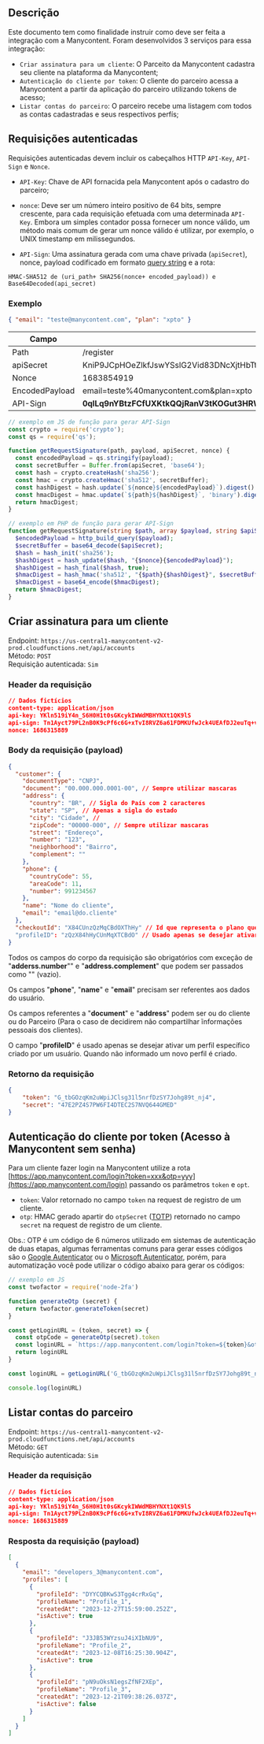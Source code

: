 ## Descrição
Este documento tem como finalidade instruir como deve ser feita a integração com a Manycontent.
Foram desenvolvidos 3 serviços para essa integração:

- `Criar assinatura para um cliente`: O Parceito da Manycontent cadastra seu cliente na plataforma da Manycontent;
- `Autenticação do cliente por token`: O cliente do parceiro acessa a Manycontent a partir da aplicação do parceiro utilizando tokens de acesso;
- `Listar contas do parceiro`: O parceiro recebe uma listagem com todos as contas cadastradas e seus respectivos perfís;

## Requisições autenticadas

Requisições autenticadas devem incluir os cabeçalhos HTTP `API-Key`, `API-Sign` e `Nonce`.

- `API-Key`: Chave de API fornacida pela Manycontent após o cadastro do parceiro;

- `nonce`: Deve ser um número inteiro positivo de 64 bits, sempre crescente, para cada requisição efetuada com uma determinada `API-Key`. Embora um simples contador possa fornecer um nonce válido, um método mais comum de gerar um nonce válido é utilizar, por exemplo, o UNIX timestamp em milissegundos.

- `API-Sign`: Uma assinatura gerada com uma chave privada (`apiSecret`), nonce, payload codificado em formato [query string](https://url.spec.whatwg.org/#urlsearchparams) e a rota:

```
HMAC-SHA512 de (uri_path+ SHA256(nonce+ encoded_payload)) e Base64Decoded(api_secret)
```

### Exemplo

```json
{ "email": "teste@manycontent.com", "plan": "xpto" }
```

| Campo | Valor |
|--------|--------|
| Path | /register |
| apiSecret | KniP9JCpHOeZlkfJswYSslG2Vid83DNcXjtHbTtZIMJwFWIOTVD+MuoYv0bI72ReTnPlntGZ5o+Y0eaBy0QBjg== |
| Nonce | 1683854919 |
| EncodedPayload | email=teste%40manycontent.com&plan=xpto |
| API-Sign | **0qlLq9nYBtzFCfUXKtkQQjRanV3tKOGut3HRWKx/3vawGy8k2xUerVeoNexh6LcO7ho+hnFyMn8gxeoBNAcNvg==** | 

```javascript
// exemplo em JS de função para gerar API-Sign
const crypto = require('crypto');
const qs = require('qs');

function getRequestSignature(path, payload, apiSecret, nonce) {
  const encodedPayload = qs.stringify(payload);
  const secretBuffer = Buffer.from(apiSecret, 'base64');
  const hash = crypto.createHash('sha256');
  const hmac = crypto.createHmac('sha512', secretBuffer);
  const hashDigest = hash.update(`${nonce}${encodedPayload}`).digest().toString('binary');
  const hmacDigest = hmac.update(`${path}${hashDigest}`, 'binary').digest('base64');
  return hmacDigest;
}
```

```php
// exemplo em PHP de função para gerar API-Sign
function getRequestSignature(string $path, array $payload, string $apiSecret, int $nonce): string {
  $encodedPayload = http_build_query($payload);
  $secretBuffer = base64_decode($apiSecret);
  $hash = hash_init('sha256');
  $hashDigest = hash_update($hash, "{$nonce}{$encodedPayload}");
  $hashDigest = hash_final($hash, true);
  $hmacDigest = hash_hmac('sha512', "{$path}{$hashDigest}", $secretBuffer, true);
  $hmacDigest = base64_encode($hmacDigest);
  return $hmacDigest;
}
```

## Criar assinatura para um cliente

Endpoint: `https://us-central1-manycontent-v2-prod.cloudfunctions.net/api/accounts`  
Método: `POST`  
Requisição autenticada: `Sim`  

### Header da requisição

```json
// Dados fictícios
content-type: application/json
api-key: YKln519iY4n_S6H0H1t0sGKcykIWWdMBHYNXt1QK9lS
api-sign: Tn1Ayct79PL2nB0K9cPf6c6G+xTvI8RVZ6a61FDMKUfwJck4UEAfDJ2euTq+vsXpXJVGYnQtd96r4ZGrqiTVYQ==
nonce: 1686315889
```

### Body da requisição (payload)

```json
{
  "customer": {
    "documentType": "CNPJ",
    "document": "00.000.000.0001-00", // Sempre utilizar mascaras
    "address": {
      "country": "BR", // Sigla do País com 2 caracteres
      "state": "SP", // Apenas a sigla do estado
      "city": "Cidade", // 
      "zipCode": "00000-000", // Sempre utilizar mascaras
      "street": "Endereço",
      "number": "123",
      "neighborhood": "Bairro",
      "complement": ""
    },
    "phone": {
      "countryCode": 55,
      "areaCode": 11,
      "number": 991234567
    },
    "name": "Nome do cliente",
    "email": "email@do.cliente"
  },
  "checkoutId": "X84CUnzQzMqCBdOXThHy" // Id que representa o plano que será assinado na Manycontent
  "profileID": "zQzX84hHyCUnMqXTCBdO" // Usado apenas se desejar ativar um perfil específico criado por um usuário. Quando não informado um novo perfil é criado
}
```

Todos os campos do corpo da requisição são obrigatórios com exceção de "**adderss.number**"" e "**address.complement**" que podem ser passados como "" (vazio).

Os campos "**phone**", "**name**" e "**email**" precisam ser referentes aos dados do usuário.

Os campos referentes a "**document**" e "**address**" podem ser ou do cliente ou do Parceiro (Para o caso de decidirem não compartilhar ĩnformações pessoais dos clientes).

O campo "**profileID**" é usado apenas se desejar ativar um perfil específico criado por um usuário. Quando não informado um novo perfil é criado.

### Retorno da requisição

```json
{
	"token": "G_tbGOzqKm2uWpiJClsg31l5nrfDzSY7Johg89t_nj4",
	"secret": "47E2PZ4S7PW6FI4DTEC2S7NVQ644GMED"
}
```

## Autenticação do cliente por token (Acesso à Manycontent sem senha)

Para um cliente fazer login na Manycontent utilize a rota [https://app.manycontent.com/login?token=xxx&otp=yyy](https://app.manycontent.com/login) passando os parâmetros `token` e `opt`.

- `token`: Valor retornado no campo `token` na request de registro de um cliente.
- `otp`: HMAC gerado apartir do `otpSecret` ([TOTP](https://www.ietf.org/rfc/rfc6238.txt)) retornado no campo `secret` na request de registro de um cliente.

Obs.: OTP é um código de 6 números utilizado em sistemas de autenticação de duas etapas, algumas ferramentas comuns para gerar esses códigos são o [Google Autenticator](https://play.google.com/store/apps/details?id=com.google.android.apps.authenticator2&hl=pt_BR&gl=US) ou o [Microsoft Autenticator](https://www.microsoft.com/pt-br/security/mobile-authenticator-app), porém, para automatização você pode utilizar o código abaixo para gerar os códigos:  

```javascript
// exemplo em JS
const twofactor = require('node-2fa')

function generateOtp (secret) {
  return twofactor.generateToken(secret)
}

const getLoginURL = (token, secret) => {
  const otpCode = generateOtp(secret).token
  const loginURL = `https://app.manycontent.com/login?token=${token}&otp=${otpCode}`
  return loginURL
}

const loginURL = getLoginURL('G_tbGOzqKm2uWpiJClsg31l5nrfDzSY7Johg89t_nj4', '47E2PZ4S7PW6FI4DTEC2S7NVQ644GMED')

console.log(loginURL)
```

## Listar contas do parceiro

Endpoint: `https://us-central1-manycontent-v2-prod.cloudfunctions.net/api/accounts`  
Método: `GET`  
Requisição autenticada: `Sim`  

### Header da requisição

```json
// Dados fictícios
content-type: application/json
api-key: YKln519iY4n_S6H0H1t0sGKcykIWWdMBHYNXt1QK9lS
api-sign: Tn1Ayct79PL2nB0K9cPf6c6G+xTvI8RVZ6a61FDMKUfwJck4UEAfDJ2euTq+vsXpXJVGYnQtd96r4ZGrqiTVYQ==
nonce: 1686315889
```

### Resposta da requisição (payload)

```json
[
  {
    "email": "developers_3@manycontent.com",
    "profiles": [
      {
        "profileId": "DYYCQBKwS3Tgg4crRxGq",
        "profileName": "Profile_1",
        "createdAt": "2023-12-27T15:59:00.252Z",
        "isActive": true
      },
      {
        "profileId": "J3JB53WYzsuJ4iXIbNU9",
        "profileName": "Profile_2",
        "createdAt": "2023-12-08T16:25:30.904Z",
        "isActive": true
      },
      {
        "profileId": "pN9uOksN1egsZfNF2XEp",
        "profileName": "Profile_3",
        "createdAt": "2023-12-21T09:38:26.037Z",
        "isActive": false
      }
    ]
  }
]
```
